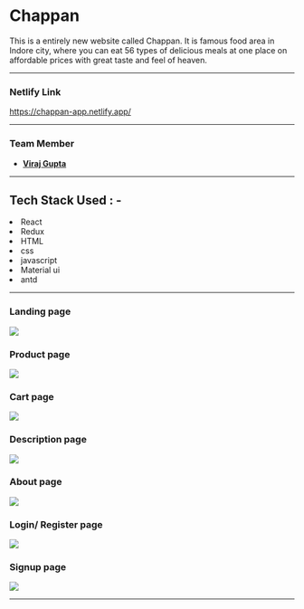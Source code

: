 # Chappan

This is a entirely new website called Chappan. It is famous food area in Indore city, where you can eat 56 types of delicious meals at one place on affordable prices with great taste and feel of heaven. 

---

### Netlify Link

https://chappan-app.netlify.app/

---

### Team Member

- **[Viraj Gupta](https://github.com/rkvirajgupta/)**

---

## Tech Stack Used : -

<li>React</li>
<li>Redux</li>
<li>HTML</li>
<li>css</li>
<li>javascript</li>  
<li>Material ui</li>
<li>antd</li>

---

### Landing page

![](https://miro.medium.com/max/786/1*12zOnOehDt1DfnBSzKcEow.webp)

### Product page

![](https://miro.medium.com/max/786/1*T-Sx5w8abiXsEMtuA_L1qw.webp)

### Cart page

![](https://miro.medium.com/max/786/1*u5spTYyVVEocWBTJBHiDTg.webp)

### Description page

![](https://miro.medium.com/max/786/1*Zv5nzA1zZ_hfjBbJYiPq1Q.webp)

### About page

![](https://miro.medium.com/max/1400/1*535TU2AtzETdBHOFp880Sg.webp)

### Login/ Register page

![](https://miro.medium.com/max/786/1*SzeKvrAkmJeyZtjXZRHQhA.webp)

### Signup page

![](https://miro.medium.com/max/786/1*Pp5_uAXmtRtJC3mQowyrGg.webp)

---
